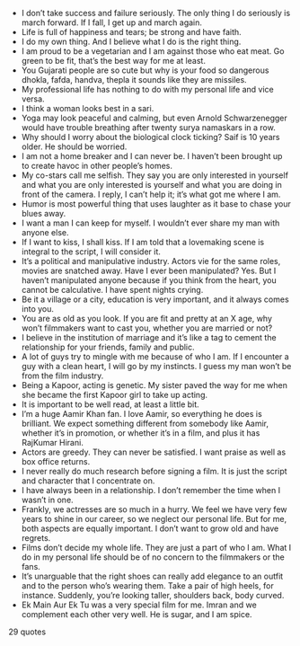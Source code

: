  - I don’t take success and failure seriously. The only thing I do seriously is march forward. If I fall, I get up and march again.
 - Life is full of happiness and tears; be strong and have faith.
 - I do my own thing. And I believe what I do is the right thing.
 - I am proud to be a vegetarian and I am against those who eat meat. Go green to be fit, that’s the best way for me at least.
 - You Gujarati people are so cute but why is your food so dangerous dhokla, fafda, handva, thepla it sounds like they are missiles.
 - My professional life has nothing to do with my personal life and vice versa.
 - I think a woman looks best in a sari.
 - Yoga may look peaceful and calming, but even Arnold Schwarzenegger would have trouble breathing after twenty surya namaskars in a row.
 - Why should I worry about the biological clock ticking? Saif is 10 years older. He should be worried.
 - I am not a home breaker and I can never be. I haven’t been brought up to create havoc in other people’s homes.
 - My co-stars call me selfish. They say you are only interested in yourself and what you are only interested is yourself and what you are doing in front of the camera. I reply, I can’t help it; it’s what got me where I am.
 - Humor is most powerful thing that uses laughter as it base to chase your blues away.
 - I want a man I can keep for myself. I wouldn’t ever share my man with anyone else.
 - If I want to kiss, I shall kiss. If I am told that a lovemaking scene is integral to the script, I will consider it.
 - It’s a political and manipulative industry. Actors vie for the same roles, movies are snatched away. Have I ever been manipulated? Yes. But I haven’t manipulated anyone because if you think from the heart, you cannot be calculative. I have spent nights crying.
 - Be it a village or a city, education is very important, and it always comes into you.
 - You are as old as you look. If you are fit and pretty at an X age, why won’t filmmakers want to cast you, whether you are married or not?
 - I believe in the institution of marriage and it’s like a tag to cement the relationship for your friends, family and public.
 - A lot of guys try to mingle with me because of who I am. If I encounter a guy with a clean heart, I will go by my instincts. I guess my man won’t be from the film industry.
 - Being a Kapoor, acting is genetic. My sister paved the way for me when she became the first Kapoor girl to take up acting.
 - It is important to be well read, at least a little bit.
 - I’m a huge Aamir Khan fan. I love Aamir, so everything he does is brilliant. We expect something different from somebody like Aamir, whether it’s in promotion, or whether it’s in a film, and plus it has RajKumar Hirani.
 - Actors are greedy. They can never be satisfied. I want praise as well as box office returns.
 - I never really do much research before signing a film. It is just the script and character that I concentrate on.
 - I have always been in a relationship. I don’t remember the time when I wasn’t in one.
 - Frankly, we actresses are so much in a hurry. We feel we have very few years to shine in our career, so we neglect our personal life. But for me, both aspects are equally important. I don’t want to grow old and have regrets.
 - Films don’t decide my whole life. They are just a part of who I am. What I do in my personal life should be of no concern to the filmmakers or the fans.
 - It’s unarguable that the right shoes can really add elegance to an outfit and to the person who’s wearing them. Take a pair of high heels, for instance. Suddenly, you’re looking taller, shoulders back, body curved.
 - Ek Main Aur Ek Tu was a very special film for me. Imran and we complement each other very well. He is sugar, and I am spice.

29 quotes